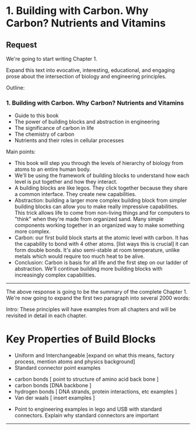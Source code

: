# 1. Building with Carbon. Why Carbon? Nutrients and Vitamins

## Request


We're going to start writing Chapter 1. 

Expand this text into evocative, interesting, educational, and engaging prose about the intersection of biology and engineering principles. 

Outline:

### 1. Building with Carbon. Why Carbon? Nutrients and Vitamins
   - Guide to this book
   - The power of building blocks and abstraction in engineering
   - The significance of carbon in life
   - The chemistry of carbon
   - Nutrients and their roles in cellular processes

Main points:

* This book will step you through the levels of hierarchy of biology from atoms to an entire human
  body. 
* We'll be using the framework of building blocks to understand how each level is put together and
  how they interact.
* A building blocks are like legos. They click together because they share a common interface. They
  create new capabilities. 
* Abstraction: building a larger more complex building block from simpler building blocks can allow
  you to make really impressive capabilities. This trick allows life to come from non-living things
  and for computers to "think" when they're made from organized sand. Many simple components
  working together in an organized way to make something more complex.
* Carbon: our first build block starts at the atomic level with carbon. It has the capability to
  bond with 4 other atoms. [list ways this is crucial] it can form double bonds. It's also
  semi-stable at room temperature, unlike metals which would require too much heat to be alive.
* Conclusion: Carbon is basis for all life and the first step on our ladder of abstraction. We'll
  continue building more building blocks with increasingly complex capabilities.

---

The above response is going to be the summary of the complete Chapter 1. We're now going to expand the first two paragraph into several 2000 words:

Intro: These principles will have examples from all chapters and will be revisited in detail in each chapter.
# Key Properties of Build Blocks
* Uniform and Interchangeable [expand on what this means, factory process, mention atoms and physics background]
* Standard connector point examples
 - carbon bonds [ point to structure of amino acid back bone ]
 - carbon bonds [DNA backbone ] 
 - hydrogen bonds [ DNA strands, protein interactions, etc examples ]
 - Van der waals [ insert examples ]
* Point to engineering examples in lego and USB with standard connectors. Explain why standard connectors are important

---

